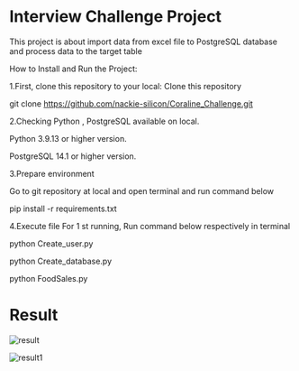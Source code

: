 # Interview Challenge Project

This project is about import data from excel file to PostgreSQL database and process data to the target table

How to Install and Run the Project:

1.First, clone this repository to your local:
Clone this repository

git clone https://github.com/nackie-silicon/Coraline_Challenge.git

2.Checking Python , PostgreSQL available on local.

Python 3.9.13 or higher version.

PostgreSQL 14.1 or higher version.

3.Prepare environment

Go to git repository at local and open terminal and run command below

pip install -r requirements.txt

4.Execute file 
For 1 st running, Run command below respectively in terminal

python Create_user.py

python Create_database.py

python FoodSales.py

# Result

![result](https://github.com/nackie-silicon/Coraline_Challenge/assets/155009916/06685381-d2be-44f4-8d97-c1cb40c54481)



![result1](https://github.com/nackie-silicon/Coraline_Challenge/assets/155009916/8bd4578a-a7a5-4649-8885-27988e7f66c5)


